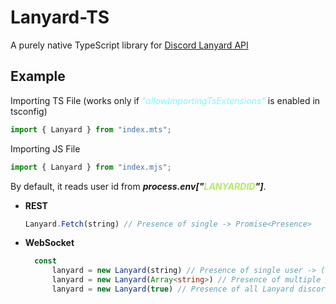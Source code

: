 # Lanyard-TS

A purely native TypeScript library for [Discord Lanyard API](https://github.com/Phineas/lanyard)

## Example

Importing TS File (works only if <span style="color:#7DF9FF;">_"allowImportingTsExtensions"_</span> is enabled in tsconfig)
```ts
import { Lanyard } from "index.mts";
```

Importing JS File
```js
import { Lanyard } from "index.mjs";
```

By default, it reads user id from ___process.env["<span style="color:#b2ec5d">LANYARDID</span>"]___.

- **REST**
  ```ts
  Lanyard.Fetch(string) // Presence of single -> Promise<Presence>
  ```

- **WebSocket**
  ```ts
    const
        lanyard = new Lanyard(string) // Presence of single user -> (Presence|null)
        lanyard = new Lanyard(Array<string>) // Presence of multiple passed users -> (Array<Presence>|null)
        lanyard = new Lanyard(true) // Presence of all Lanyard discord server members -> (Array<Presence>|null)
  ```
